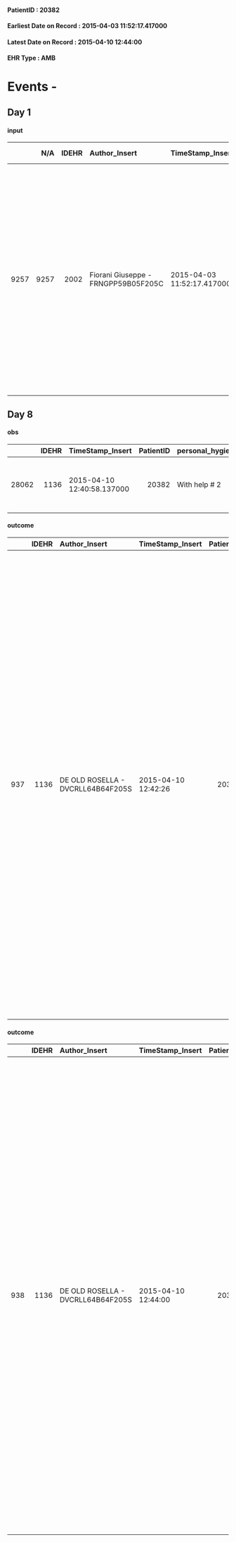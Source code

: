
#### PatientID : 20382
#### Earliest Date on Record : 2015-04-03 11:52:17.417000
#### Latest Date on Record : 2015-04-10 12:44:00
#### EHR Type : AMB

# Events - 

## Day 1

#### input
|      |    N/A |   IDEHR | Author_Insert                       | TimeStamp_Insert           | EHRType   |   PatientID |   IDDigitalSignDocument | persone_vicine   |   Unnamed: 0_x.1 |   IDANAMNESI_SOCIALE | Patient    | FamigliaAltro   | Paziente_T   | FamigliaAltro_T   |   Non_Rilevabile_x.1 | Note_Non_Rilevabile_x.1   | opt_Problemi   | Note_I                                                                                                                                                        | ds_note_timori                                                                                                                                                                                                                                                                                                                                                                                                 | chk_competenza                                 | opt_paziente_a   | opt_famiglia_a   | opt_adeguatezza   | opt_paziente_solo   | ds_note_con                                                                                                                    | opt_presente_assente   | Presenza_minori   | Caregiver_principale   | opt_capacita         | ds_familiari_coinv   | opt_necessario   | opt_presente   | opt_risorse_ec   | opt_paziente_psi   | opt_Ins_vol   | opt_paziente_ad   | opt_caregiver_ad   | opt_esenzione   | opt_inv_civile   |   invalidita_perc |   ds_codice_es | Needs                   | Domestic partnership   | Fragility                    | opt_disponibilita_f   | opt_indennita_acc   | opt_legge   | opt_famiglia_psi   | opt_disponibilit_paz   |
|-----:|-------:|--------:|:------------------------------------|:---------------------------|:----------|------------:|------------------------:|:-----------------|-----------------:|---------------------:|:-----------|:----------------|:-------------|:------------------|---------------------:|:--------------------------|:---------------|:--------------------------------------------------------------------------------------------------------------------------------------------------------------|:---------------------------------------------------------------------------------------------------------------------------------------------------------------------------------------------------------------------------------------------------------------------------------------------------------------------------------------------------------------------------------------------------------------|:-----------------------------------------------|:-----------------|:-----------------|:------------------|:--------------------|:-------------------------------------------------------------------------------------------------------------------------------|:-----------------------|:------------------|:-----------------------|:---------------------|:---------------------|:-----------------|:---------------|:-----------------|:-------------------|:--------------|:------------------|:-------------------|:----------------|:-----------------|------------------:|---------------:|:------------------------|:-----------------------|:-----------------------------|:----------------------|:--------------------|:------------|:-------------------|:-----------------------|
| 9257 |   9257 |    2002 | Fiorani Giuseppe - FRNGPP59B05F205C | 2015-04-03 11:52:17.417000 | AMB       |       20382 |                   45506 | N/A              |              801 |                  499 | Parziale#2 | Si#1            | No#0         | Si#1              |                    0 | NR                        | Si#1           | Il pz ha una vaga cognizione di malattia oncologica (pensa di avere una forte anemia ).La moglie e i due figli sono informati della diagnosi e della prognosi | I timori emersi dal colloquio di PIC,riguardano la comunicazione con il pz ed il quadro di capacit√† assistenziale del caregiver,infragilita dall'et√† e da alcune patologie(la moglie ha espresso direttamente la volont√† di un ricovero in hospice per sue difficolt√† di gestione)..Alla luce di questo,viene richiesto il trasferimento in hospice Vidas per la gestione dei sintomi avanzati di malattia | competenza/capacit√† assistenziale caregiver#0 | Indefinite#2     | Congruenti#1     | Si#1              | No#0                | Vive con la moglie Rosa di aa 77,la quale √® in mediocri condizioni di salute;√® molto stanca e in passato ha avuto un infarto | Presente#1             | No#0              | La moglie              | Non incrementabile#2 | i figli              | No#0             | No#0           | Adeguate#1       | No#0               | No#0          | Totale#2          | Totale#2           | Si#1            | Si#1             |               100 |             48 | Clinici#0;Psicologici#2 | Coniuge/Convivente#0   | sovraccarico assistenziale#4 | No#0                  | Si#1                | Si#1        | No#0               | No#0                   |


## Day 8

#### obs
|       |   IDEHR | TimeStamp_Insert           |   PatientID | personal_hygiene   | urine_elimination   | active_diuresis     | lack_of_appetite     | dyspnoea        | motor_performance                                                                                | mood                      | feces_elimination   | consumption_help   |
|------:|--------:|:---------------------------|------------:|:-------------------|:--------------------|:--------------------|:---------------------|:----------------|:-------------------------------------------------------------------------------------------------|:--------------------------|:--------------------|:-------------------|
| 28062 |    1136 | 2015-04-10 12:40:58.137000 |       20382 | With help # 2      | Employee # 4        | active diuresis # 0 | loss of appetite # 0 | mild strain # 1 | 40% - Patient incapacitated, it requires continuous care, bedridden for pi√π 50% of the day # 04 | Denial # 06; sadness # 11 | With help # 2       | help with # 2      |

#### outcome
|     |   IDEHR | Author_Insert                     | TimeStamp_Insert    |   PatientID |   IDDigitalSignDocument |   IDPAI_VIDAS | opt_problem                         |   opt_problem_num | opt_obiettivo                                                                                                                                                                                           |   opt_obiettivo_num | opt_stato_problema   |   opt_stato_problema_num | opt_interventi                                                                                                                                                                                                                                                                                                                                                                                                                                                                                                                                                                                                                                                                                                 |   opt_interventi_num |
|----:|--------:|:----------------------------------|:--------------------|------------:|------------------------:|--------------:|:------------------------------------|------------------:|:--------------------------------------------------------------------------------------------------------------------------------------------------------------------------------------------------------|--------------------:|:---------------------|-------------------------:|:---------------------------------------------------------------------------------------------------------------------------------------------------------------------------------------------------------------------------------------------------------------------------------------------------------------------------------------------------------------------------------------------------------------------------------------------------------------------------------------------------------------------------------------------------------------------------------------------------------------------------------------------------------------------------------------------------------------|---------------------:|
| 937 |    1136 | DE OLD ROSELLA - DVCRLL64B64F205S | 2015-04-10 12:42:26 |       20382 |                   49159 |          1941 | Deficit in the care of s√® # 25 = 0 |                 4 | Keep the remaining capacit√ † ¬ † in taking care of s√®, helping the patient to accept their limitations, considering himself in a realistic and objective (eating, bathing, dressing, delete) # 40 = 0 |                   4 | Open Problem # 1     |                        1 | PAI Implementation - Ensuring the right privacy # 91 = 0; PAI Implementation - Ensure the patient's choices according to his wishes # 92 = 0; PAI Implementation - substitute of activity ¬ † now compromised # 93 = 0; Implementation PAI - Help the patient in activity † ¬ where there is still continuing participation of non-judgmental # 94 = 0; PAI Implementation - not increase the patient's dependence regime replacing all activity # 95 = 0; Counseling - Encourage to express feelings about the care deficit s # 96 = 0; Counseling - Exploring her gently disabled √ ¬ † # 97 = 0; Counseling - Exploring the patient's feelings in relation to his disability √ † and its need help # 98 = 0 |                    4 |

#### outcome
|     |   IDEHR | Author_Insert                     | TimeStamp_Insert    |   PatientID |   IDDigitalSignDocument |   IDPAI_VIDAS | opt_problem                                                      |   opt_problem_num | opt_obiettivo                                                                                                                                                                                        |   opt_obiettivo_num | opt_stato_problema   |   opt_stato_problema_num | opt_interventi                                                                                                                                                                                                                                                                                                                                                                                                                                                                                                                                                                                                                                                                                             |   opt_interventi_num |
|----:|--------:|:----------------------------------|:--------------------|------------:|------------------------:|--------------:|:-----------------------------------------------------------------|------------------:|:-----------------------------------------------------------------------------------------------------------------------------------------------------------------------------------------------------|--------------------:|:---------------------|-------------------------:|:-----------------------------------------------------------------------------------------------------------------------------------------------------------------------------------------------------------------------------------------------------------------------------------------------------------------------------------------------------------------------------------------------------------------------------------------------------------------------------------------------------------------------------------------------------------------------------------------------------------------------------------------------------------------------------------------------------------|---------------------:|
| 938 |    1136 | DE OLD ROSELLA - DVCRLL64B64F205S | 2015-04-10 12:44:00 |       20382 |                   49160 |          1942 | Impaired mobility † ¬ / limitation of physical movement # 27 = 0 |                 4 | The patient utilizzer√ † ¬ † aids designed to increase the mobilit√ † ¬ †, by establishing priorit√ † ¬ † ¬ † attivit√ for daily † and reaching the awareness of the limits of his own body # 48 = 0 |                   4 | Open Problem # 1     |                        1 | PAI Implementation - Evaluate the mobilization # 339 = 0; PAI Implementation - Encourage the patient in setting priorit√ † ¬ † ¬ † attivit√ for daily † # 340 = 0; Counseling - Help the patient identify their resources, skills √ † ¬ † and interests and eliminate attivit√ † that are not essential. # 342 = 0; Counseling - Allowing the patient to express his feelings about the effects of fatigue on his life # 341 = 0; Information - Explain the use of any aid # 343 = 0; Informational - educational intervention aimed fkt a correct mobilization (see patient mobilization with bone metastases or pathological fractures) # 345 = 0; Information - Explain the causes of fatigue # 346 = 0 |                    4 |


